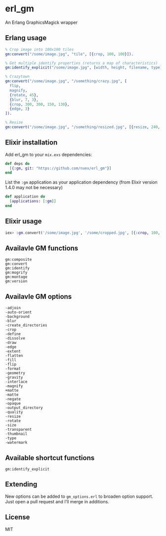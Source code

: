 # erl_gm

An Erlang GraphicsMagick wrapper

## Erlang usage

```erlang
% Crop image into 100x100 tiles
gm:convert("/some/image.jpg", "tile", [{crop, 100, 100}]).

% Get multiple identify properties (returns a map of characteristics)
gm:identify_explicit("/some/image.jpg", [width, height, filename, type]).

% Crazytown
gm:convert("/some/image.jpg", "/something/crazy.jpg", [
  flip,
  magnify,
  {rotate, 45},
  {blur, 7, 3},
  {crop, 300, 300, 150, 130},
  {edge, 3}
]).

% Resize
gm:convert("/some/image.jpg", "/something/resized.jpg", [{resize, 240, 240}]).
```

## Elixir installation

Add erl_gm to your `mix.exs` dependencies:

```elixir
def deps do
  [{:gm, git: "https://github.com/nuex/erl_gm"}]
end
```

List the `:gm` application as your application dependency (from Elixir version 1.4.0 may not be necessary)

```elixir
def application do
  [applications: [:gm]]
end
```

## Elixir usage

```elixir
iex> :gm.convert('/some/image.jpg', '/some/cropped.jpg', [{:crop, 100, 100}])
```

## Availavle GM functions

```
gm:composite
gm:convert
gm:identify
gm:mogrify
gm:montage
gm:version
```

## Availavle GM options

```
-adjoin
-auto-orient
-background
-blur
-create_directories
-crop
-define
-dissolve
-draw
-edge
-extent
-flatten
-fill
-flip
-format
-geometry
-gravity
-interlace
-magnify
+matte
-matte
-negate
-opaque
-output_directory
-quality
-resize
-rotate
-size
-transparent
-thumbnail
-type
-watermark
```

## Available shortcut functions

```
gm:identify_explicit
```

## Extending

New options can be added to `gm_options.erl` to broaden option support. Just open a pull request and I'll merge in additions.

## License

MIT
